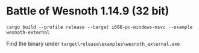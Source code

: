 # Battle of Wesnoth 1.14.9 (32 bit)

```shell
cargo build --profile release --target i686-pc-windows-msvc --example wesnoth-external
```

Find the binary under `target\release\examples\wesnoth_external.exe`
